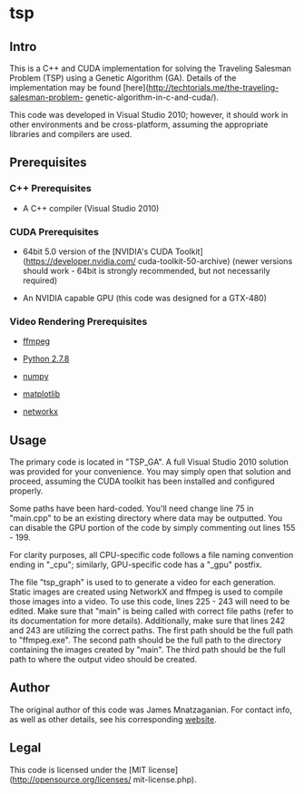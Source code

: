 # tsp
## Intro
This is a C++ and CUDA implementation for solving the Traveling Salesman
Problem (TSP) using a Genetic Algorithm (GA). Details of the implementation
may be found [here](http://techtorials.me/the-traveling-salesman-problem-
genetic-algorithm-in-c-and-cuda/).

This code was developed in Visual Studio 2010; however, it should work in other
environments and be cross-platform, assuming the appropriate libraries and
compilers are used.
## Prerequisites
### C++ Prerequisites
- A C++ compiler (Visual Studio 2010)
### CUDA Prerequisites
- 64bit 5.0 version of the [NVIDIA's CUDA Toolkit](https://developer.nvidia.com/
cuda-toolkit-50-archive) (newer versions should work - 64bit is strongly
recommended, but not necessarily required)

- An NVIDIA capable GPU (this code was designed for a GTX-480)
### Video Rendering Prerequisites
- [ffmpeg](https://www.ffmpeg.org/download.html)

- [Python 2.7.8](https://www.python.org/download/releases/2.7.8/)

- [numpy](http://www.numpy.org/)

- [matplotlib](http://matplotlib.org/)

- [networkx](https://networkx.github.io/)
## Usage
The primary code is located in "TSP_GA". A full Visual Studio 2010 solution was
provided for your convenience. You may simply open that solution and proceed,
assuming the CUDA toolkit has been installed and configured properly.

Some paths have been hard-coded. You'll need change line 75 in "main.cpp" to be
an existing directory where data may be outputted. You can disable the GPU
portion of the code by simply commenting out lines 155 - 199.

For clarity purposes, all CPU-specific code follows a file naming convention
ending in "_cpu"; similarly, GPU-specific code has a "_gpu" postfix.

The file "tsp_graph" is used to to generate a video for each generation. Static
images are created using NetworkX and ffmpeg is used to compile those images
into a video. To use this code, lines 225 - 243 will need to be edited. Make
sure that "main" is being called with correct file paths (refer to its
documentation for more details). Additionally, make sure that lines 242 and 243
are utilizing the correct paths. The first path should be the full path to
"ffmpeg.exe". The second path should be the full path to the directory
containing the images created by "main". The third path should be the full path
to where the output video should be created.
## Author
The original author of this code was James Mnatzaganian. For contact info, as
well as other details, see his corresponding [website](http://techtorials.me).
## Legal
This code is licensed under the [MIT license](http://opensource.org/licenses/
mit-license.php).